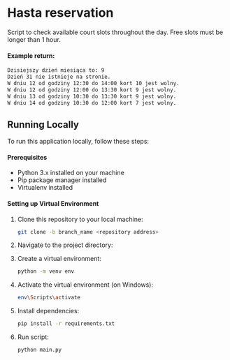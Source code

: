 # Hasta reservation

Script to check available court slots throughout the day. Free slots must be longer than 1 hour.


#### Example return:
   ```bash
Dzisiejszy dzień miesiąca to: 9
Dzień 31 nie istnieje na stronie.   
W dniu 12 od godziny 12:30 do 14:00 kort 10 jest wolny.
W dniu 12 od godziny 12:00 do 13:30 kort 9 jest wolny.
W dniu 13 od godziny 10:30 do 13:30 kort 9 jest wolny.
W dniu 14 od godziny 10:30 do 12:00 kort 7 jest wolny.
   ```


## Running Locally

To run this application locally, follow these steps:

#### Prerequisites

- Python 3.x installed on your machine
- Pip package manager installed
- Virtualenv installed

#### Setting up Virtual Environment

1. Clone this repository to your local machine:

   ```bash
   git clone -b branch_name <repository address>
   ```

2. Navigate to the project directory:


3. Create a virtual environment:

   ```bash
   python -m venv env
   ```

4. Activate the virtual environment (on Windows):

   ```bash
   env\Scripts\activate
   ```

5. Install dependencies:

   ```bash
   pip install -r requirements.txt
   ```

6. Run script:

   ```bash
   python main.py
   ```

